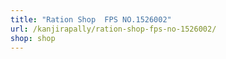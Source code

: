 ```yaml
---
title: "Ration Shop  FPS NO.1526002"
url: /kanjirapally/ration-shop-fps-no-1526002/
shop: shop
---
```

